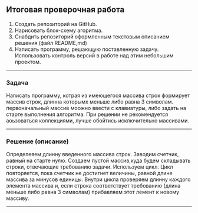  ## Итоговая проверочная работа

1. Создать репозиторий на GitHub.
2. Нарисовать блок-схему агоритма.
3. Снабдить репозиторий оформленным текстовым описанием решения (файл README,md)
4. Написать программу, решающую поставленную задачу.
Использовать контроль версий в работе над этим небольшим проектом.
___
### Задача
Написать программу, котрая из имеющегося массива строк формирует массив строк, длинна которымх меньше либо равна 3 символам. первоначальный массив моожно ввести с клавиатуры, либо задать на старте выполнения алгоритма. При решении не   рекомендуется аоьзоваться коллекциями, лучше обойтись исключительно массивами.
___
### Решение (описание)
Определеяем длинну введенного массива строк. Заводим счетчик, равный на старте нулю. Создаем пустой массив,куда будем складывать строки, отвечающие требованию задачи. Используем цикл. Цикл повторяется, пока счетчик не достигнет величины, равной длине массива за минусов единицы. Внутри цикла проверяем длинну каждого элемента массива и, если строка соответствует требованию (длина меньше либо равна 3 символам) прибавляем этот лемент к новому массиву.
___